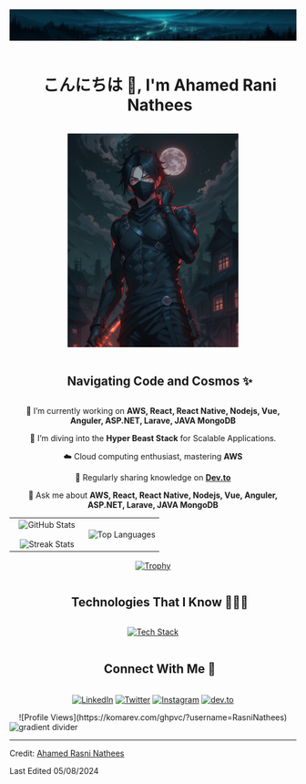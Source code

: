 <!--horizontal divider(gradiant)-->

<img id='banner' src="banner.jpeg" alt="gradient divider">
<br/>
<!--h1 without bottom border-->
<div id="user-content-toc">
  <ul align="center">
    <summary><h1 style="display: inline-block">こんにちは 👋, I'm Ahamed Rani Nathees</h1></summary>
  </ul>
</div>

<!--- anime character gif -->
<div align="center">
  <img src="avatar.jpeg" alt="anime character" width="300"/>
</div>

<!--h2 without bottom border-->
<div id="user-content-toc">
  <ul align="center">
    <summary><h2 style="display: inline-block">Navigating Code and Cosmos ✨</h2></summary>
  </ul>
</div>

<!--Intro start-->
<div align="center">
  <p> 🌟 I’m currently working on <strong>AWS, React, React Native, Nodejs, Vue, Anguler, ASP.NET, Larave, JAVA MongoDB</strong></p>
  <p> 🌱 I’m diving into the <strong>Hyper Beast Stack</strong> for Scalable Applications.</p>
  <p> ☁️ Cloud computing enthusiast, mastering <strong>AWS</strong></p>
  <p> 📝 Regularly sharing knowledge on <a href="https://dev.to/rasni"><strong>Dev.to</strong></a></p>
  <p> 💬 Ask me about <strong>AWS, React, React Native, Nodejs, Vue, Anguler, ASP.NET, Larave, JAVA MongoDB</strong></p>
  <!-- <p> 📫 Reach out at <strong>your-email@example.com</strong></p> -->
  <!-- <p> 🏠 Connect with me on Discord: <a href="https://discordapp.com/users/your-discord-id"><strong>YourDiscordUsername</strong></a></p> -->
</div>
<!--Intro end-->

<!--- stats & Trophy (start) -->
<p align="center">
  <!--- stats (start) -->
<table align="center">
<tr border="none">
<td width="50%" align="center">
  <img align="center" src="https://github-readme-stats.vercel.app/api?username=RasniNathees&theme=tokyonight&show_icons=true&count_private=true" alt="GitHub Stats"/>
  <br></br>
  <img title="🔥 Get streak stats for your profile at git.io/streak-stats" alt="Streak Stats" src="https://github-readme-streak-stats.herokuapp.com/?user=RasniNathees&theme=tokyonight&hide_border=false" /> 
</td>

<td width="50%" align="center">
  <img align="center" src="https://github-readme-stats.anuraghazra1.vercel.app/api/top-langs/?username=RasniNathees&theme=tokyonight&hide_border=false&no-bg=true&no-frame=true&langs_count=10" alt="Top Languages"/>
</td>
</tr>
</table>
<!--- stats (end) -->

<!--- trophy (start) -->
<div align="center">
  <a href="https://github.com/ryo-ma/github-profile-trophy" title="Go to Source">
    <img align="center" width="84%" src="https://github-profile-trophy.vercel.app/?username=RasniNathees&theme=tokyonight&row=1&column=7&margin-h=15&margin-w=5&no-bg=true" alt="Trophy" />
  </a>
</div>
<!--- trophy (end) -->
</p>

<!--h2 without bottom border-->
<div id="user-content-toc">
  <ul align="center">
    <summary><h2 style="display: inline-block">Technologies That I Know 👨🏻‍💻</h2></summary>
  </ul>
</div>
<!--tech stack icons-->
<p align="center">
  <a href="https://skillicons.dev">
    <img src="https://skillicons.dev/icons?i=git,aws,cpp,css,discord,docker,postgres,prisma,pug,dynamodb,express,figma,firebase,redis,github,html,java,js,linux,md,materialui,nginx,mongodb,mysql,nextjs,nodejs,postman,py,react,redux,tailwind,ts,vscode,kubernetes,php,laravel,vue,pinia,c#&perline=14" alt="Tech Stack"/>
  </a>
</p>

<!-- Connect with me -->
<!--h2 without bottom border-->
<div id="user-content-toc">
  <ul align="center">
    <summary><h2 style="display: inline-block">Connect With Me 🤝</h2></summary>
  </ul>
</div>

<!--icons and links-->
<p align="center">
<a href="https://www.linkedin.com/in/rasninathees" target="blank"><img align="center" src="https://user-images.githubusercontent.com/88904952/234979284-68c11d7f-1acc-4f0c-ac78-044e1037d7b0.png" alt="LinkedIn" height="50" width="50"/></a>
<a href="https://x.com/rnathees" target="blank"><img align="center" src="https://user-images.githubusercontent.com/88904952/234980676-61bfb021-ecc8-48f7-88e6-34c1b06c4a58.png" alt="Twitter" height="50" width="50"/></a> 
<a href="https://www.instagram.com/rasninathees/" target="blank"><img align="center" src="https://user-images.githubusercontent.com/88904952/234981169-2dd1e58f-4b7e-468c-8213-034ba62156c3.png" alt="Instagram" height="50" width="50"/></a>
<a height="100px" href="https://dev.to/rasni" target="blank"><img align="center" src="https://media.dev.to/cdn-cgi/image/quality=100/https://dev-to-uploads.s3.amazonaws.com/uploads/logos/resized_logo_UQww2soKuUsjaOGNB38o.png" alt="dev.to" height="50" width="50"/></a>
<!-- <a href="https://discordapp.com/users/your-discord-id" target="blank"><img align="center" src="https://user-images.githubusercontent.com/88904952/234982627-019fd336-6248-453c-9b05-97c13fd1d207.png" alt="Discord" height="50" width="50"/></a> -->
</p>

<!--profile visit count-->
<div align="center">
![Profile Views](https://komarev.com/ghpvc/?username=RasniNathees)

</div>

<!--weather widget-->
<!-- <div align="center">
  <a href="https://weather.com" target="_blank">
    <img src="https://weatherwidget.io/w/" alt="Weather Widget" />
  </a>
</div> -->

<!--horizontal divider(gradiant)-->
<img src="https://user-images.githubusercontent.com/73097560/115834477-dbab4500-a447-11eb-908a-139a6edaec5c.gif" alt="gradient divider">

----------------------------------------------------------------------
Credit: [Ahamed Rasni Nathees](https://github.com/RasniNathees)

Last Edited 05/08/2024
